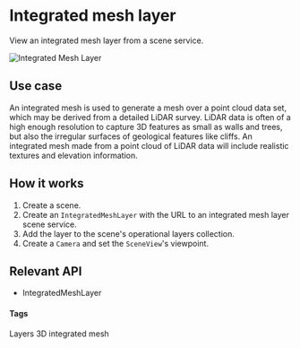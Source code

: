 # Integrated mesh layer

View an integrated mesh layer from a scene service.

![Integrated Mesh Layer](integrated-mesh-layer.png)

## Use case

An integrated mesh is used to generate a mesh over a point cloud data set, which may be derived from a detailed LiDAR survey. LiDAR data is often of a high enough resolution to capture 3D features as small as walls and trees, but also the irregular surfaces of geological features like cliffs. An integrated mesh made from a point cloud of LiDAR data will include realistic textures and elevation information.

## How it works

1. Create a scene.
2. Create an `IntegratedMeshLayer` with the URL to an integrated mesh layer 
scene service.
3. Add the layer to the scene's operational layers collection.
4. Create a `Camera` and set the `SceneView`'s viewpoint.

## Relevant API

- IntegratedMeshLayer

#### Tags
Layers
3D
integrated mesh

